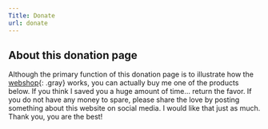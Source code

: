 ```yaml
---
Title: Donate
url: donate
---
```


## About this donation page

Although the primary function of this donation page is to illustrate how the [webshop](/without-plugin/webshop){: .gray} works, you can actually buy me one of the products below. If you think I saved you a huge amount of time... return the favor. If you do not have any money to spare, please share the love by posting something about this website on social media. I would like that just as much. Thank you, you are the best!
